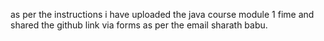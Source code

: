 as per the instructions i have uploaded the java course module 1 fime and shared the github link via forms as per the email sharath babu.
